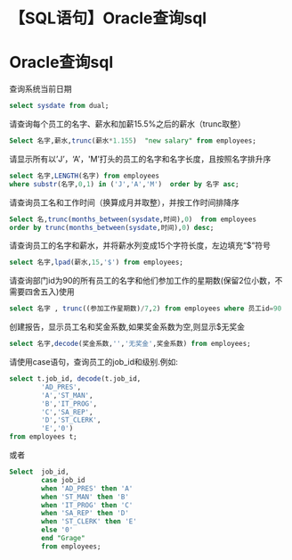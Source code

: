 # 【SQL语句】Oracle查询sql




# Oracle查询sql

查询系统当前日期

```sql
select sysdate from dual;
```

请查询每个员工的名字、薪水和加薪15.5%之后的薪水（trunc取整）

```sql
Select 名字,薪水,trunc(薪水*1.155)  "new salary" from employees;
```

请显示所有以’J’，‘A’，'M’打头的员工的名字和名字长度，且按照名字排升序

```sql
select 名字,LENGTH(名字) from employees 
where substr(名字,0,1) in ('J','A','M')  order by 名字 asc;
```

请查询员工名和工作时间（换算成月并取整），并按工作时间排降序

```sql
Select 名,trunc(months_between(sysdate,时间),0)  from employees 
order by trunc(months_between(sysdate,时间),0) desc;
```

请查询员工的名字和薪水，并将薪水列变成15个字符长度，左边填充“$”符号

```sql
select 名字,lpad(薪水,15,'$') from employees;
```

请查询部门id为90的所有员工的名字和他们参加工作的星期数(保留2位小数，不需要四舍五入)使用

```sql
select 名字 , trunc((参加工作星期数)/7,2) from employees where 员工id=90
```

创建报告，显示员工名和奖金系数,如果奖金系数为空,则显示$无奖金

```sql
select 名字,decode(奖金系数,'','无奖金',奖金系数) from employees;
```

请使用case语句，查询员工的job_id和级别.例如:

```sql
select t.job_id, decode(t.job_id,
		'AD_PRES',
		'A','ST_MAN',
		'B','IT_PROG',
		'C','SA_REP',
		'D','ST_CLERK',
		'E','0') 
from employees t;
```

或者

```sql
Select  job_id,
		case job_id
		when 'AD_PRES' then 'A'
		when 'ST_MAN' then 'B'
		when 'IT_PROG' then 'C'
		when 'SA_REP' then 'D'
		when 'ST_CLERK' then 'E'
		else '0' 
		end "Grage" 
		from employees;
```


